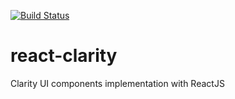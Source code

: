 [![Build Status](https://travis-ci.org/gaskar/react-clarity.svg?branch=master)](https://travis-ci.org/gaskar/react-clarity)

# react-clarity
Clarity UI components implementation with ReactJS
